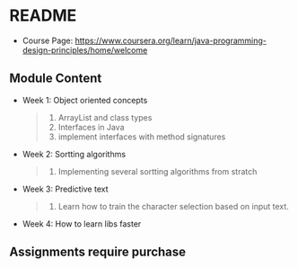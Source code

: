 # README

- Course Page:  https://www.coursera.org/learn/java-programming-design-principles/home/welcome

## Module Content

- Week 1: Object oriented concepts
    >1. ArrayList and class types
    >2. Interfaces in Java
    >3. implement interfaces with method signatures

- Week 2: Sortting algorithms
    >1. Implementing several sortting algorithms from stratch

- Week 3: Predictive text
    >1. Learn how to train the character selection based on input text.
    
- Week 4: How to learn libs faster

## Assignments require purchase